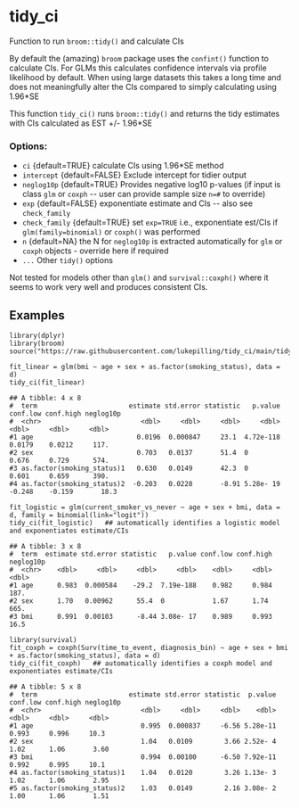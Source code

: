 # tidy_ci
Function to run `broom::tidy()` and calculate CIs

By default the (amazing) `broom` package uses the `confint()` function to calculate CIs. For GLMs this calculates confidence intervals via profile likelihood by default. When using large datasets this takes a long time and does not meaningfully alter the CIs compared to simply calculating using 1.96*SE

This function `tidy_ci()` runs `broom::tidy()` and returns the tidy estimates with CIs calculated as EST +/- 1.96*SE

### Options:
 - `ci` {default=TRUE} calculate CIs using 1.96*SE method
 - `intercept` {default=FALSE} Exclude intercept for tidier output
 - `neglog10p` {default=TRUE} Provides negative log10 p-values (if input is class `glm` or `coxph` -- user can provide sample size `n=#` to override)
 - `exp` {default=FALSE} exponentiate estimate and CIs -- also see `check_family`
 - `check_family` {default=TRUE} set `exp=TRUE` i.e., exponentiate est/CIs if `glm(family=binomial)` or `coxph()` was performed
 - `n` {default=NA} the N for `neglog10p` is extracted automatically for `glm` or `coxph` objects - override here if required
 - `...` Other `tidy()` options 

Not tested for models other than `glm()` and `survival::coxph()` where it seems to work very well and produces consistent CIs.

## Examples

```
library(dplyr)
library(broom)
source("https://raw.githubusercontent.com/lukepilling/tidy_ci/main/tidy_ci.R")

fit_linear = glm(bmi ~ age + sex + as.factor(smoking_status), data = d)
tidy_ci(fit_linear)

## A tibble: 4 x 8
#  term                       estimate std.error statistic   p.value conf.low conf.high neglog10p
#  <chr>                         <dbl>     <dbl>     <dbl>     <dbl>    <dbl>     <dbl>     <dbl>
#1 age                          0.0196  0.000847     23.1  4.72e-118   0.0179    0.0212     117. 
#2 sex                          0.703   0.0137       51.4  0           0.676     0.729      574. 
#3 as.factor(smoking_status)1   0.630   0.0149       42.3  0           0.601     0.659      390. 
#4 as.factor(smoking_status)2  -0.203   0.0228       -8.91 5.28e- 19  -0.248    -0.159       18.3

fit_logistic = glm(current_smoker_vs_never ~ age + sex + bmi, data = d, family = binomial(link="logit"))
tidy_ci(fit_logistic)   ## automatically identifies a logistic model and exponentiates estimate/CIs

## A tibble: 3 x 8
#  term  estimate std.error statistic   p.value conf.low conf.high neglog10p
#  <chr>    <dbl>     <dbl>     <dbl>     <dbl>    <dbl>     <dbl>     <dbl>
#1 age      0.983  0.000584    -29.2  7.19e-188    0.982     0.984     187. 
#2 sex      1.70   0.00962      55.4  0            1.67      1.74      665. 
#3 bmi      0.991  0.00103      -8.44 3.08e- 17    0.989     0.993      16.5

library(survival)
fit_coxph = coxph(Surv(time_to_event, diagnosis_bin) ~ age + sex + bmi + as.factor(smoking_status), data = d)
tidy_ci(fit_coxph)   ## automatically identifies a coxph model and exponentiates estimate/CIs

## A tibble: 5 x 8
#  term                       estimate std.error statistic  p.value conf.low conf.high neglog10p
#  <chr>                         <dbl>     <dbl>     <dbl>    <dbl>    <dbl>     <dbl>     <dbl>
#1 age                           0.995  0.000837     -6.56 5.28e-11    0.993     0.996     10.3 
#2 sex                           1.04   0.0109        3.66 2.52e- 4    1.02      1.06       3.60
#3 bmi                           0.994  0.00100      -6.50 7.92e-11    0.992     0.995     10.1 
#4 as.factor(smoking_status)1    1.04   0.0120        3.26 1.13e- 3    1.02      1.06       2.95
#5 as.factor(smoking_status)2    1.03   0.0149        2.16 3.08e- 2    1.00      1.06       1.51
```
